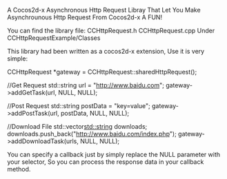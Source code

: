 A Cocos2d-x Asynchronous Http Request Libray That Let You Make Asynchrounous Http Request From Cocos2d-x A FUN!

You can find the library file:
CCHttpRequest.h
CCHttpRequest.cpp
Under CCHttpRequestExample/Classes

This library had been written as a cocos2d-x extension, Use it is very simple:

CCHttpRequest *gateway = CCHttpRequest::sharedHttpRequest();

//Get Request
std::string url = "http://www.baidu.com";
gateway->addGetTask(url, NULL, NULL);

//Post Request
std::string postData = "key=value";
gateway->addPostTask(url, postData, NULL, NULL);

//Download File
std::vector<std::string> downloads;
downloads.push_back("http://www.baidu.com/index.php");
gateway->addDownloadTask(urls, NULL, NULL);

You can specify a callback just by simply replace the NULL parameter with your selector, So you can process the response data in your callback method.

